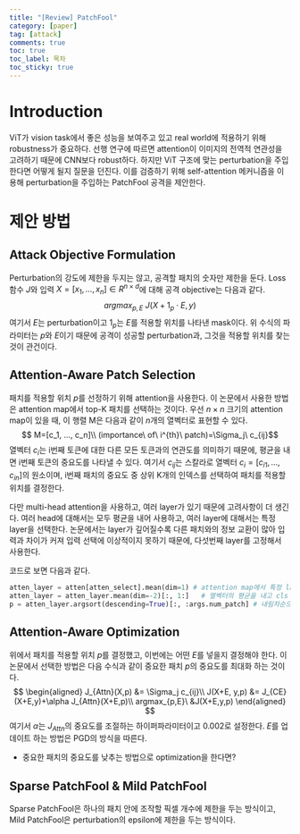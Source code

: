 ```yaml
---
title: "[Review] PatchFool"
category: [paper]
tag: [attack]
comments: true
toc: true
toc_label: 목차
toc_sticky: true
---
```

# Introduction
ViT가 vision task에서 좋은 성능을 보여주고 있고 real world에 적용하기 위해 robustness가 중요하다.
선행 연구에 따르면 attention이 이미지의 전역적 연관성을 고려하기 때문에 CNN보다 robust하다.
하지만 ViT 구조에 맞는 perturbation을 주입한다면 어떻게 될지 질문을 던진다.
이를 검증하기 위해 self-attention 메커니즘을 이용해 perturbation을 주입하는 PatchFool 공격을 제안한다.

# 제안 방법
## Attack Objective Formulation
Perturbation의 강도에 제한을 두지는 않고, 공격할 패치의 숫자만 제한을 둔다.
Loss 함수 $J$와 입력 $X=[x_1,...,x_n]\in R^{n\times d}$에 대해 공격 objective는 다음과 같다.
$$
arg max_{p,E}\ J(X+1_p\cdot E, y)
$$
여기서 $E$는 perturbation이고 $1_p$는 $E$를 적용할 위치를 나타낸 mask이다.
위 수식의 파라미터는 $p$와 $E$이기 때문에 공격이 성공할 perturbation과, 그것을 적용할 위치를 찾는 것이 관건이다.

## Attention-Aware Patch Selection
패치를 적용할 위치 $p$를 선정하기 위해 attention을 사용한다.
이 논문에서 사용한 방법은 attention map에서 top-K 패치를 선택하는 것이다.
우선 $n\times n$ 크기의 attention map이 있을 때, 이 행렬 M은 다음과 같이 $n$개의 열벡터로 표현할 수 있다.
$$
M=[c_1, ..., c_n]\\
(importance\ of\ i^{th}\ patch)=\Sigma_j\ c_{ij}$$
열벡터 $c_i$는 i번째 토큰에 대한 다른 모든 토큰과의 연관도를 의미하기 때문에, 평균을 내면 i번째 토큰의 중요도를 나타낼 수 있다. 
여기서 $c_{ij}$는 스칼라로 열벡터 $c_i = [c_{i1},...,c_{in}]$의 원소이며, i번째 패치의 중요도 중 상위 K개의 인덱스를 선택하여 패치를 적용할 위치를 결정한다.

다만 multi-head attention을 사용하고, 여러 layer가 있기 때문에 고려사항이 더 생긴다.
여러 head에 대해서는 모두 평균을 내어 사용하고, 여러 layer에 대해서는 특정 layer을 선택한다.
논문에서는 layer가 깊어질수록 다른 패치와의 정보 교환이 많아 입력과 차이가 커져 입력 선택에 이상적이지 못하기 때문에, 다섯번째 layer를 고정해서 사용한다.

코드로 보면 다음과 같다.
```python
atten_layer = atten[atten_select].mean(dim=1) # attention map에서 특정 layer 선택 후, head에 대해 평균 [B,H,L,N,N] -> [B,N,N]
atten_layer = atten_layer.mean(dim=-2)[:, 1:]   # 열벡터의 평균을 내고 cls 토큰 빼고 선택 [B,N,N] -> [B,N]
p = atten_layer.argsort(descending=True)[:, :args.num_patch] # 내림차순으로 정렬 후 상위 K개 패치의 인덱스 선택
```

## Attention-Aware Optimization
위에서 패치를 적용할 위치 $p$를 결정했고, 이번에는 어떤 $E$를 넣을지 결정해야 한다.
이 논문에서 선택한 방법은 다음 수식과 같이 중요한 패치 $p$의 중요도를 최대화 하는 것이다.
$$
\begin{aligned}
J_{Attn}(X,p) &= \Sigma_j c_{ij}\\
J(X+E, y,p) &= J_{CE}(X+E,y)+\alpha J_{Attn}(X+E,p)\\
argmax_{p,E}\ &J(X+E,y,p)
\end{aligned}
$$
여기서 $\alpha$는 $J_{Attn}$의 중요도를 조절하는 하이퍼파라미터이고 0.002로 설정한다.
$E$를 업데이트 하는 방법은 PGD의 방식을 따른다.

* 중요한 패치의 중요도를 낮추는 방법으로 optimization을 한다면?

## Sparse PatchFool & Mild PatchFool
Sparse PatchFool은 하나의 패치 안에 조작할 픽셀 개수에 제한을 두는 방식이고, Mild PatchFool은 perturbation의 epsilon에 제한을 두는 방식이다.
